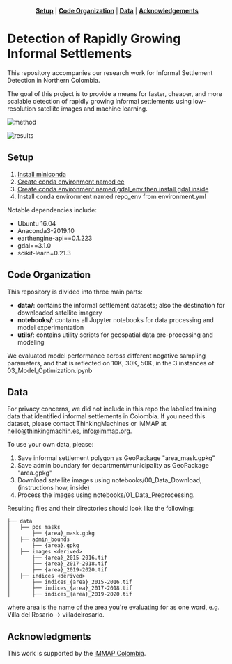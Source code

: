 <p align="center">
<b><a href="#setup">Setup</a></b>
|
<b><a href="#code-organization">Code Organization</a></b>
|
<b><a href="#data">Data</a></b>
|
<b><a href="#acknowledgements">Acknowledgements</a></b>
</p>

# Detection of Rapidly Growing Informal Settlements 

This repository accompanies our research work for Informal Settlement Detection in Northern Colombia.

The goal of this project is to provide a means for faster, cheaper, and more scalable detection of rapidly growing informal settlements using low-resolution satellite images and machine learning.

![method](./assets/method.PNG)

![results](./assets/validation.JPG)

## Setup
1. [Install miniconda](https://developers.google.com/earth-engine/guides/python_install-conda#install_miniconda)
1. [Create conda environment named ee](https://developers.google.com/earth-engine/guides/python_install-conda#install_api)
1. [Create conda environment named gdal_env then install gdal inside](https://gdal.org/download.html#conda)
1. Install conda environment named repo_env from environment.yml

Notable dependencies include:
- Ubuntu 16.04
- Anaconda3-2019.10
- earthengine-api==0.1.223
- gdal==3.1.0
- scikit-learn=0.21.3

## Code Organization
This repository is divided into three main parts:

- **data/**: contains the informal settlement datasets; also the destination for downloaded satellite imagery
- **notebooks/**: contains all Jupyter notebooks for data processing and model experimentation
- **utils/**: contains utility scripts for geospatial data pre-processing and modeling

We evaluated model performance across different negative sampling parameters, and that is reflected on 10K, 30K, 50K, in the 3 instances of 03_Model_Optimization.ipynb

## Data
For privacy concerns, we did not include in this repo the labelled training data that identified informal settlements in Colombia. If you need this dataset, please contact ThinkingMachines or IMMAP at hello@thinkingmachin.es, info@immap.org.

To use your own data, please:
1. Save informal settlement polygon as GeoPackage "area_mask.gpkg"
1. Save admin boundary for department/municipality as GeoPackage "area.gpkg"
2. Download satellite images using notebooks/00_Data_Download, (instructions how, inside)
3. Process the images using notebooks/01_Data_Preprocessing.

Resulting files and their directories should look like the following:
```
├── data
│   ├── pos_masks
│       ├── {area}_mask.gpkg
│   ├── admin_bounds
│       ├── {area}.gpkg
│   ├── images <derived>
│       ├── {area}_2015-2016.tif
│       ├── {area}_2017-2018.tif
│       ├── {area}_2019-2020.tif
│   ├── indices <derived>
│       ├── indices_{area}_2015-2016.tif
│       ├── indices_{area}_2017-2018.tif
│       ├── indices_{area}_2019-2020.tif
```

where area is the name of the area you're evaluating for as one word, e.g. Villa del Rosario -> villadelrosario.

## Acknowledgments
This work is supported by the [iMMAP Colombia](https://immap.org/colombia/).
